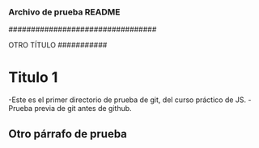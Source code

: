 ### Archivo de prueba README
#################################


OTRO TÍTULO
###########


Titulo 1
=====================================
-Este es el primer directorio de prueba de git, del curso práctico de JS.
-Prueba previa de git antes de github.

Otro párrafo de prueba
--------------------------
